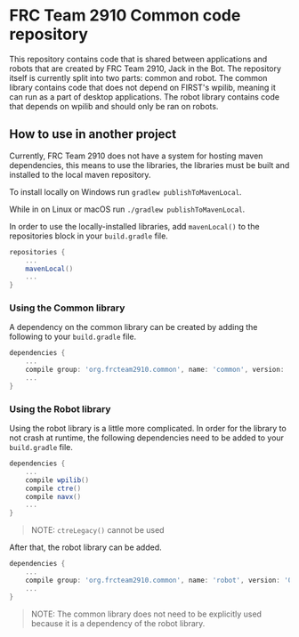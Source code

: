 # FRC Team 2910 Common code repository

This repository contains code that is shared between applications and robots
that are created by FRC Team 2910, Jack in the Bot. The repository itself is
currently split into two parts: common and robot. The common library contains
code that does not depend on FIRST's wpilib, meaning it can run as a part of
desktop applications. The robot library contains code that depends on wpilib
and should only be ran on robots.

## How to use in another project

Currently, FRC Team 2910 does not have a system for hosting maven dependencies,
this means to use the libraries, the libraries must be built and installed to
the local maven repository.

To install locally on Windows run `gradlew publishToMavenLocal`.

While in on Linux or macOS run `./gradlew publishToMavenLocal`.

In order to use the locally-installed libraries, add `mavenLocal()` to the
repositories block in your `build.gradle` file.

```gradle
repositories {
    ...
    mavenLocal()
    ...
}
```

### Using the Common library

A dependency on the common library can be created by adding the following to your `build.gradle` file.
```gradle
dependencies {
    ...
    compile group: 'org.frcteam2910.common', name: 'common', version: '0.1.0'
    ...
}
```

### Using the Robot library

Using the robot library is a little more complicated. In order for the library
to not crash at runtime, the following dependencies need to be added to your
`build.gradle` file.
```gradle
dependencies {
    ...
    compile wpilib()
    compile ctre()
    compile navx()
    ...
}
```

> NOTE: `ctreLegacy()` cannot be used

After that, the robot library can be added.
```gradle
dependencies {
    ...
    compile group: 'org.frcteam2910.common', name: 'robot', version: '0.1.0
    ...
}
```

> NOTE: The common library does not need to be explicitly used because it is a
> dependency of the robot library.
